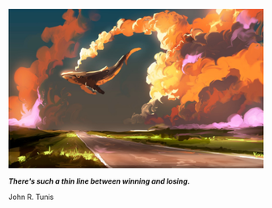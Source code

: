 <p align="center"><img src="readme.jpeg"></p>

_**There's such a thin line between winning and losing.**_

John R. Tunis